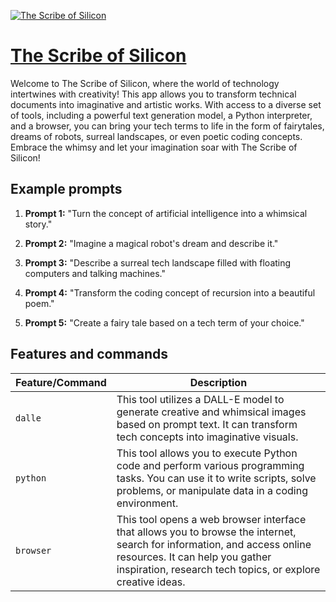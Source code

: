 [![The Scribe of Silicon](https://files.oaiusercontent.com/file-a21btu0IV0P0pvluexGPWjXc?se=2123-10-21T00%3A29%3A27Z&sp=r&sv=2021-08-06&sr=b&rscc=max-age%3D31536000%2C%20immutable&rscd=attachment%3B%20filename%3De41042d6-2798-4901-bb54-443bbdfcbab4.png&sig=9TdiB55VZmL9nv5OPZsyiIb/8I/NVKWNRZB6j4WoajE%3D)](https://chat.openai.com/g/g-oqfcWMlXf-the-scribe-of-silicon)

# [The Scribe of Silicon](https://chat.openai.com/g/g-oqfcWMlXf-the-scribe-of-silicon)

Welcome to The Scribe of Silicon, where the world of technology intertwines with creativity! This app allows you to transform technical documents into imaginative and artistic works. With access to a diverse set of tools, including a powerful text generation model, a Python interpreter, and a browser, you can bring your tech terms to life in the form of fairytales, dreams of robots, surreal landscapes, or even poetic coding concepts. Embrace the whimsy and let your imagination soar with The Scribe of Silicon!

## Example prompts

1. **Prompt 1:** "Turn the concept of artificial intelligence into a whimsical story."

2. **Prompt 2:** "Imagine a magical robot's dream and describe it."

3. **Prompt 3:** "Describe a surreal tech landscape filled with floating computers and talking machines."

4. **Prompt 4:** "Transform the coding concept of recursion into a beautiful poem."

5. **Prompt 5:** "Create a fairy tale based on a tech term of your choice."


## Features and commands

| Feature/Command | Description |
| --- | --- |
| `dalle` | This tool utilizes a DALL-E model to generate creative and whimsical images based on prompt text. It can transform tech concepts into imaginative visuals. |
| `python` | This tool allows you to execute Python code and perform various programming tasks. You can use it to write scripts, solve problems, or manipulate data in a coding environment. |
| `browser` | This tool opens a web browser interface that allows you to browse the internet, search for information, and access online resources. It can help you gather inspiration, research tech topics, or explore creative ideas. |